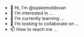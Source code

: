 - 👋 Hi, I’m @saskemoldovan
- 👀 I’m interested in ...
- 🌱 I’m currently learning ...
- 💞️ I’m looking to collaborate on ...
- 📫 How to reach me ...

<!---
saskemoldovan/saskemoldovan is a ✨ special ✨ repository because its `README.md` (this file) appears on your GitHub profile.
You can click the Preview link to take a look at your changes.
--->
